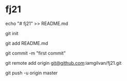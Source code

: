 # fj21
echo "# fj21" >> README.md

git init

git add README.md

git commit -m "first commit"

git remote add origin git@github.com:iamgilvan/fj21.git

git push -u origin master

